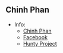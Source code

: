 ## Chinh Phan
  - Info:
    * [Chinh Phan](mailto:chinhphan099@gmail.com)
    * [Facebook](https://facebook.com/chinhphan099)
    * [Hunty Project](https://chinhphan099.github.io/hunty-ecom/)

